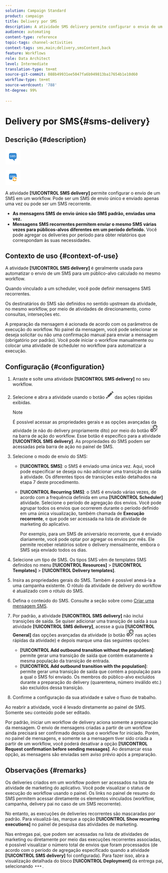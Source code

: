 ```yaml
---
solution: Campaign Standard
product: campaign
title: Delivery por SMS
description: A atividade SMS delivery permite configurar o envio de um único SMS de envio ou um SMS recorrente em um workflow.
audience: automating
content-type: reference
topic-tags: channel-activities
context-tags: sms,main;delivery,smsContent,back
feature: Workflows
role: Data Architect
level: Intermediate
translation-type: tm+mt
source-git-commit: 088b49931ee5047fa6b949813ba17654b1e10d60
workflow-type: tm+mt
source-wordcount: '788'
ht-degree: 99%

---
```



# Delivery por SMS{#sms-delivery}

## Descrição {#description}

![](assets/sms.png)

![](assets/recurrentsms.png)

A atividade **[!UICONTROL SMS delivery]** permite configurar o envio de um SMS em um workflow. Pode ser um SMS de envio único e enviado apenas uma vez ou pode ser um SMS recorrente.

* **As mensagens SMS de envio único são SMS padrão, enviadas uma vez.**
* **Mensagens SMS recorrentes permitem enviar o mesmo SMS várias vezes para públicos-alvos diferentes em um período definido.** Você pode agregar os deliveries por período para obter relatórios que correspondam às suas necessidades.

## Contexto de uso {#context-of-use}

A atividade **[!UICONTROL SMS delivery]** é geralmente usada para automatizar o envio de um SMS para um público-alvo calculado no mesmo workflow.

Quando vinculado a um scheduler, você pode definir mensagens SMS recorrentes.

Os destinatários do SMS são definidos no sentido upstream da atividade, no mesmo workflow, por meio de atividades de direcionamento, como consultas, interseções etc.

A preparação da mensagem é acionada de acordo com os parâmetros de execução do workflow. No painel da mensagem, você pode selecionar se deseja solicitar ou não uma confirmação manual para enviar a mensagem (obrigatório por padrão). Você pode iniciar o workflow manualmente ou colocar uma atividade de scheduler no workflow para automatizar a execução.

## Configuração {#configuration}

1. Arraste e solte uma atividade **[!UICONTROL SMS delivery]** no seu workflow.
1. Selecione e abra a atividade usando o botão ![](assets/edit_darkgrey-24px.png) das ações rápidas exibidas.

   >[!NOTE]
   >
   >É possível acessar as propriedades gerais e as opções avançadas da atividade (e não do delivery propriamente dito) por meio do botão ![](assets/dlv_activity_params-24px.png) na barra de ação do workflow. Esse botão é específico para a atividade **[!UICONTROL SMS delivery]**. As propriedades do SMS podem ser acessadas pela barra de ação no painel de SMS.

1. Selecione o modo de envio do SMS:

   * **[!UICONTROL SMS]**: o SMS é enviado uma única vez. Aqui, você pode especificar se deseja ou não adicionar uma transição de saída à atividade. Os diferentes tipos de transições estão detalhados na etapa 7 deste procedimento.
   * **[!UICONTROL Recurring SMS]**: o SMS é enviado várias vezes, de acordo com a frequência definida em uma **[!UICONTROL Scheduler]** atividade. Selecione o período de agregação dos envios. Você pode agrupar todos os envios que ocorrerem durante o período definido em uma única visualização, também chamada de **Execução recorrente**, e que pode ser acessada na lista de atividade de marketing do aplicativo.

      Por exemplo, para um SMS de aniversário recorrente, que é enviado diariamente, você pode optar por agregar os envios por mês. Ele permite receber relatórios sobre o delivery mensalmente, embora o SMS seja enviado todos os dias.

1. Selecione um tipo de SMS. Os tipos SMS vêm de templates SMS definidos no menu **[!UICONTROL Resources]** > **[!UICONTROL Templates]** > **[!UICONTROL Delivery templates]**.
1. Insira as propriedades gerais do SMS. Também é possível anexá-la a uma campanha existente. O rótulo da atividade de delivery do workflow é atualizado com o rótulo do SMS.
1. Defina o conteúdo do SMS. Consulte a seção sobre como [Criar uma mensagem SMS](../../channels/using/creating-an-sms-message.md).
1. Por padrão, a atividade **[!UICONTROL SMS delivery]** não inclui transições de saída. Se quiser adicionar uma transição de saída à sua atividade **[!UICONTROL SMS delivery]**, acesse a guia **[!UICONTROL General]** das opções avançadas da atividade (o botão ![](assets/dlv_activity_params-24px.png) nas ações rápidas da atividade) e depois marque uma das seguintes opções:

   * **[!UICONTROL Add outbound transition without the population]**: permite gerar uma transição de saída que contém exatamente a mesma população da transição de entrada.
   * **[!UICONTROL Add outbound transition with the population]**: permite gerar uma transição de saída que contém a população para a qual o SMS foi enviado. Os membros do público-alvo excluídos durante a preparação do delivery (quarentena, número inválido etc.) são excluídos dessa transição.

1. Confirme a configuração da sua atividade e salve o fluxo de trabalho.

Ao reabrir a atividade, você é levado diretamente ao painel de SMS. Somente seu conteúdo pode ser editado.

Por padrão, iniciar um workflow de delivery aciona somente a preparação da mensagem. O envio de mensagens criadas a partir de um workflow ainda precisará ser confirmado depois que o workflow for iniciado. Porém, no painel de mensagens, e somente se a mensagem tiver sido criada a partir de um workflow, você poderá desativar a opção **[!UICONTROL Request confirmation before sending messages]**. Ao desmarcar essa opção, as mensagens são enviadas sem aviso prévio após a preparação.

## Observações {#remarks}

Os deliveries criados em um workflow podem ser acessados na lista de atividade de marketing do aplicativo. Você pode visualizar o status de execução do workflow usando o painel. Os links no painel de resumo do SMS permitem acessar diretamente os elementos vinculados (workflow, campanha, delivery pai no caso de um SMS recorrente).

No entanto, as execuções de deliveries recorrentes são mascaradas por padrão. Para visualizá-las, marque a opção **[!UICONTROL Show recurring executions]** no painel de pesquisa das atividades de marketing.

Nas entregas pai, que podem ser acessadas na lista de atividades de marketing ou diretamente por meio das execuções recorrentes associadas, é possível visualizar o número total de envios que foram processados (de acordo com o período de agregação especificado quando a atividade **[!UICONTROL SMS delivery]** foi configurada). Para fazer isso, abra a visualização detalhada do bloco **[!UICONTROL Deployment]** da entrega pai, selecionando ![](assets/wkf_dlv_detail_button.png).

